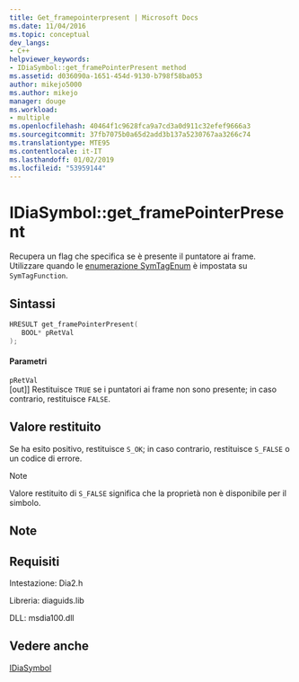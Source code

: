 ```yaml
---
title: Get_framepointerpresent | Microsoft Docs
ms.date: 11/04/2016
ms.topic: conceptual
dev_langs:
- C++
helpviewer_keywords:
- IDiaSymbol::get_framePointerPresent method
ms.assetid: d036090a-1651-454d-9130-b798f58ba053
author: mikejo5000
ms.author: mikejo
manager: douge
ms.workload:
- multiple
ms.openlocfilehash: 40464f1c9628fca9a7cd3a0d911c32efef9666a3
ms.sourcegitcommit: 37fb7075b0a65d2add3b137a5230767aa3266c74
ms.translationtype: MTE95
ms.contentlocale: it-IT
ms.lasthandoff: 01/02/2019
ms.locfileid: "53959144"
---
```

# <a name="idiasymbolgetframepointerpresent"></a>IDiaSymbol::get_framePointerPresent
Recupera un flag che specifica se è presente il puntatore ai frame. Utilizzare quando le [enumerazione SymTagEnum](../../debugger/debug-interface-access/symtagenum.md) è impostata su `SymTagFunction`.  
  
## <a name="syntax"></a>Sintassi  
  
```C++  
HRESULT get_framePointerPresent(   
   BOOL* pRetVal  
);  
```  
  
#### <a name="parameters"></a>Parametri  
 `pRetVal`  
 [out]] Restituisce `TRUE` se i puntatori ai frame non sono presente; in caso contrario, restituisce `FALSE`.  
  
## <a name="return-value"></a>Valore restituito  
 Se ha esito positivo, restituisce `S_OK`; in caso contrario, restituisce `S_FALSE` o un codice di errore.  
  
> [!NOTE]
>  Valore restituito di `S_FALSE` significa che la proprietà non è disponibile per il simbolo.  
  
## <a name="remarks"></a>Note  
  
## <a name="requirements"></a>Requisiti  
 Intestazione: Dia2.h  
  
 Libreria: diaguids.lib  
  
 DLL: msdia100.dll  
  
## <a name="see-also"></a>Vedere anche  
 [IDiaSymbol](../../debugger/debug-interface-access/idiasymbol.md)